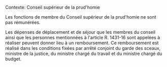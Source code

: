 Contexte: Conseil supérieur de la prud'homie

Les fonctions de membre du Conseil supérieur de la prud'homie ne sont pas rémunérées.

Les dépenses de déplacement et de séjour que les membres du conseil ainsi que les personnes mentionnées à l'article R. 1431-16 sont appelées à réaliser peuvent donner lieu à un remboursement. Ce remboursement est réalisé dans les conditions fixées par arrêté conjoint du garde des sceaux, ministre de la justice, du ministre chargé du travail et du ministre chargé du budget.